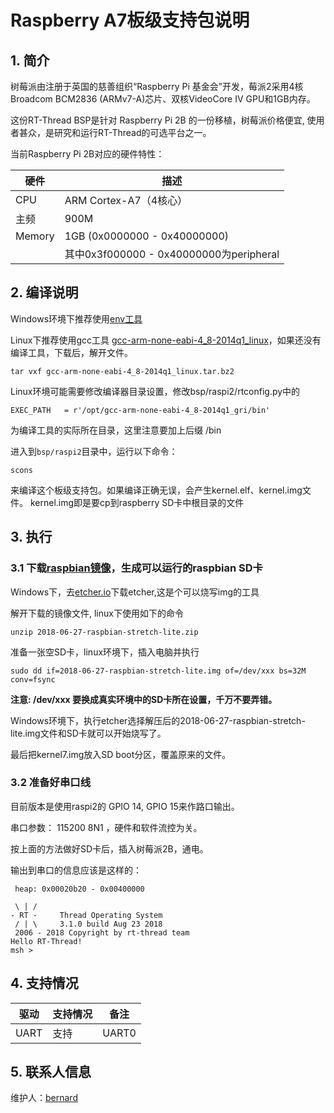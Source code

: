 # Raspberry A7板级支持包说明

## 1. 简介

树莓派由注册于英国的慈善组织“Raspberry Pi 基金会”开发，莓派2采用4核Broadcom BCM2836 (ARMv7-A)芯片、双核VideoCore IV GPU和1GB内存。

这份RT-Thread BSP是针对 Raspberry Pi 2B 的一份移植，树莓派价格便宜, 使用者甚众，是研究和运行RT-Thread的可选平台之一。

当前Raspberry Pi 2B对应的硬件特性：

| 硬件   | 描述 |
|------- | ------------------------------- |
|  CPU   | ARM Cortex-A7（4核心） |
|  主频  | 900M |
| Memory | 1GB  (0x0000000 - 0x40000000) |
| | 其中0x3f000000 - 0x40000000为peripheral |

## 2. 编译说明

Windows环境下推荐使用[env工具][1]

Linux下推荐使用gcc工具 [gcc-arm-none-eabi-4_8-2014q1_linux][2]，如果还没有编译工具，下载后，解开文件。

```
tar vxf gcc-arm-none-eabi-4_8-2014q1_linux.tar.bz2
```

Linux环境可能需要修改编译器目录设置，修改bsp/raspi2/rtconfig.py中的

```
EXEC_PATH   = r'/opt/gcc-arm-none-eabi-4_8-2014q1_gri/bin'
```

为编译工具的实际所在目录，这里注意要加上后缀 /bin

进入到`bsp/raspi2`目录中，运行以下命令：

```
scons
```

来编译这个板级支持包。如果编译正确无误，会产生kernel.elf、kernel.img文件。
kernel.img即是要cp到raspberry SD卡中根目录的文件


## 3. 执行

### 3.1 下载[raspbian镜像][3]，生成可以运行的raspbian SD卡

Windows下，去[etcher.io][4]下载etcher,这是个可以烧写img的工具

解开下载的镜像文件, linux下使用如下的命令

```
unzip 2018-06-27-raspbian-stretch-lite.zip
```

准备一张空SD卡，linux环境下，插入电脑并执行

```
sudo dd if=2018-06-27-raspbian-stretch-lite.img of=/dev/xxx bs=32M conv=fsync
```

**注意: /dev/xxx 要换成真实环境中的SD卡所在设置，千万不要弄错。**

Windows环境下，执行etcher选择解压后的2018-06-27-raspbian-stretch-lite.img文件和SD卡就可以开始烧写了。

最后把kernel7.img放入SD boot分区，覆盖原来的文件。

### 3.2 准备好串口线

目前版本是使用raspi2的 GPIO 14, GPIO 15来作路口输出。

串口参数： 115200 8N1 ，硬件和软件流控为关。

按上面的方法做好SD卡后，插入树莓派2B，通电。

输出到串口的信息应该是这样的：

```text
 heap: 0x00020b20 - 0x00400000

 \ | /
- RT -     Thread Operating System
 / | \     3.1.0 build Aug 23 2018
 2006 - 2018 Copyright by rt-thread team
Hello RT-Thread!
msh >

```

## 4. 支持情况

| 驱动 | 支持情况  |  备注  |
| ------ | ----  | :------:  |
| UART | 支持 | UART0|

## 5. 联系人信息

维护人：[bernard][5]

  [1]: https://www.rt-thread.org/page/download.html
  [2]: https://launchpad.net/gcc-arm-embedded/4.8/4.8-2014-q1-update/+download/gcc-arm-none-eabi-4_8-2014q1-20140314-linux.tar.bz2
  [3]: https://downloads.raspberrypi.org/raspbian_lite_latest
  [4]: https://etcher.io
  [5]: https://github.com/BernardXiong
